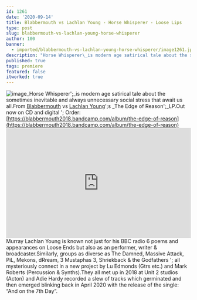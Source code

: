 ```yaml
---
id: 1261
date: '2020-09-14'
title: Blabbermouth vs Lachlan Young - Horse Whisperer - Loose Lips
type: post
slug: blabbermouth-vs-lachlan-young-horse-whisperer
author: 100
banner:
  - imported/blabbermouth-vs-lachlan-young-horse-whisperer/image1261.jpeg
description: "Horse Whisperer\_is modern age satirical tale about the sometimes inevitable and always unnecessary social stress that await us all. From Blabbermouth vs Lachlan Young's The Edge of Reason\_LP. Out now on CD and digital – Order: https://blabbermouth2018.bandcamp.com/album/the-edge-of-reason Murray Lachlan Young is known not just for his BBC radio 6 poems and appearances on Loose Ends [...]Read More..."
published: true
tags: premiere
featured: false
itworked: true
---
```

![image](../imported/blabbermouth-vs-lachlan-young-horse-whisperer/image1261.jpeg)_Horse Whisperer';_is modern age satirical tale about the sometimes inevitable and always unnecessary social stress that await us all.From [Blabbermouth](https://blabbermouth2018.bandcamp.com/) vs [Lachlan Young](https://www.murraylachlanyoung.co.uk/)';s _The Edge of Reason';_LP.Out now on CD and digital '; Order: [https://blabbermouth2018.bandcamp.com/album/the-edge-of-reason](https://blabbermouth2018.bandcamp.com/album/the-edge-of-reason)<iframe width='100%' height='300' scrolling='no' frameborder='no' allow='autoplay' src='https://w.soundcloud.com/player/?url=https%3A//api.soundcloud.com/tracks/893132389&color=%23ff5500&auto_play=false&hide_related=false&show_comments=true&show_user=true&show_reposts=false&show_teaser=true'></iframe>Murray Lachlan Young is known not just for his BBC radio 6 poems and appearances on Loose Ends but also as an performer, writer & broadcaster.Similarly, groups as diverse as The Damned, Massive Attack, PiL, Mekons, dRream, 3 Mustaphas 3, Shriekback & the Godfathers '; all mysteriously connect in a new project by Lu Edmonds (Gtrs etc.) and Mark Roberts (Percussion & Synths).They all met up in 2018 at Unit 2 studios (Acton) and Adie Hardy recorded a slew of tracks which germinated and then emerged blinking back in April 2020 with the release of the single: “And on the 7th Day”.